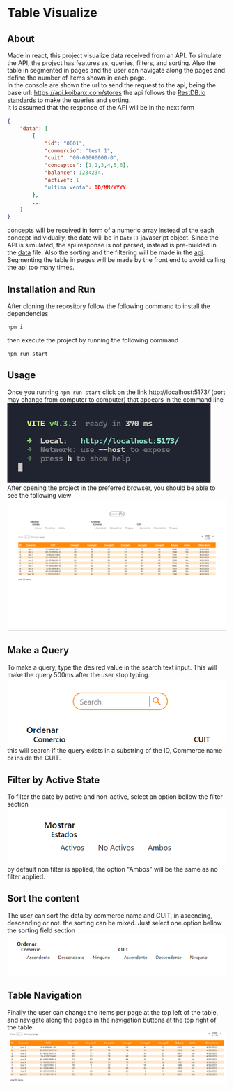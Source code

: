 # Table Visualize

## **About**

Made in react, this project visualize data received from an API. To simulate the API, the project has
features as, queries, filters, and sorting. Also the table in segmented in pages and the user can navigate
along the pages and define the number of items shown in each page.
<br/>
In the console are shown the url to send the request to the api, being the base url: https://api.koibanx.com/stores the api follows the [RestDB.io standards](https://restdb.io/docs/querying-with-the-api#restdb) to make the queries and sorting.
<br/>
It is assumed that the response of the API will be in the next form

```json
{
    "data": [
        {
            "id": "0001",
            "commercio": "test 1",
            "cuit": "00-00000000-0",
            "conceptos": [1,2,3,4,5,6],
            "balance": 1234234,
            "active": 1
            "ultima venta": DD/MM/YYYY
        },
        ...
    ]
}
```

concepts will be received in form of a numeric array instead of the each concept individually, the date will be in `Date()` javascript object. Since the API is simulated, the api response is not parsed, instead is pre-builded in the [data](./src/api/data.ts) file. Also the sorting and the filtering will be made in the [api](./src/api/api.ts). Segmenting the table in pages will be made by the front end to avoid calling the api too many times.

## **Installation and Run**

After cloning the repository follow the following command to install the dependencies

```
npm i
```

then execute the project by running the following command

```
npm run start
```

## **Usage**

Once you running `npm run start` click on the link http://localhost:5173/ (port may change from computer to computer) that appears in the command line
<br />
![command line screenshot](./screenshots/command.png)
<br/>
After opening the project in the preferred browser, you should be able to see the following view
<br/>
![general view](./screenshots/general.png)
<br />

## Make a Query

To make a query, type the desired value in the search text input. This will make the query 500ms after the user stop typing.
<br/>
![query screenshot](./screenshots/query.png)
<br />
this will search if the query exists in a substring of the ID, Commerce name or inside the CUIT.

## Filter by Active State

To filter the date by active and non-active, select an option bellow the filter section
<br />
![filter screenshot](./screenshots/filter.png)
<br />
by default non filter is applied, the option "Ambos" will be the same as no filter applied.

## Sort the content

The user can sort the data by commerce name and CUIT, in ascending, descending or not. the
sorting can be mixed. Just select one option bellow the sorting field section
<br/>
![sorting screenshot](./screenshots/sort.png)
<br/>

## Table Navigation

Finally the user can change the items per page at the top left of the table, and navigate along the pages in the navigation buttons at the top right of the table.
<br />
![table screenshot](./screenshots/table.png)
<br />
